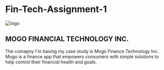 # Fin-Tech-Assignment-1
![logo](https://www.mogo.ca/mogo-ui-lib-min/icons/svgs/mogo-logo.svg)


## MOGO FINANCIAL TECHNOLOGY INC.

 The comapny I'm basing my case study is Mogo Finance Technology Inc.
Mogo is a finance app that empowers consumers with simple solutions to help 
control their financial health and goals. 
